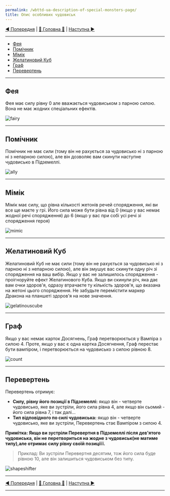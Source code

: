 ```yaml
---
permalink: /wbttd-ua-description-of-special-monsters-page/
title: Опис особливих чудовиськ
---
```


[◄ Попередня](ClarificationsOfEquipmentTilesPage.md) | [🚪 Головна 🚪](IndexPage.md) | [Наступна ►](ReferencesPage.md)

***

* [Фея](#фея)
* [Помічник](#помічник)
* [Мімік](#мімік)
* [Желатиновий Куб](#желатиновий-куб)
* [Граф](#граф)
* [Перевертень](#перевертень)

***

## Фея

Фея має силу рівну 0 але вважається чудовиськом з парною силою. Вона не має жодних спеціальних ефектів.

![fairy]

***

## Помічник

Помічник не має сили (тому він не рахується за чудовисько ні з парною ні з непарною силою), але він дозволяє вам скинути наступне чудовисько в Підземеллі.

![ally]

***

## Мімік

Мімік має силу, що рівна кількості жетонів речей спорядження, які ви все ще маєте у грі. Його сила може бути рівна від 0 (якщо у вас немає жодної речі спорядження) до 6 (якщо у вас при собі усі речі зі спорядження героя)

![mimic]

***

## Желатиновий Куб

Желатиновий Куб не має сили (тому він не рахується за чудовисько ні з парною ні з непарною силою), але він змушує вас скинути одну річ зі спорядження на ваш вибір. Якщо у вас не залишилось спорядження - проігноруйте ефект Желатинового Куба. Якщо ви скинули річ, яка дає вам очки здоров'я, одразу втрачаєте ту кількість здоров'я, що вказана на жетоні цього спорядження. Не забудьте перемістити маркер Дракона на планшеті здоров'я на нове значення.

![gelatinouscube]

***

## Граф

Якщо у вас немає карток Досягнень, Граф перетворюється у Вампіра з силою 4. Проте, якщо у вас є одна картка Досягнення, Граф перестає бути вампіром, і перетворюється на чудовисько з силою рівною 8.

![count]

***

## Перевертень

Перевертень отримує:

* **Силу, рівну його позиції в Підземеллі:** якщо він - четверте чудовисько, яке ви зустріли, його сила рівна 4, але якщо він сьомий - його сила рівна 7, і так далі...
* **Тип відповідного по силі чудовиська:** якщо він - четверте чудовисько, яке ви зустріли, Перевертень стає Вампіром з силою 4.

**Примітка: Якщо ви зустріли Перевертня в Підземеллі після дев'ятого чудовиська, він не перетвориться на жодне з чудовиськ(не матиме типу),але отримає силу рівну своїй позиціїї.**

> Приклад: Ви зустріли Перевертня десятим, тож його сила буде рівною 10, але він залишиться чудовиськом без типу.

![shapeshifter]

***

[◄ Попередня](ClarificationsOfEquipmentTilesPage.md) | [🚪 Головна 🚪](IndexPage.md) | [Наступна ►](ReferencesPage.md)

***
<!--Image links ref-->

[fairy]: ../../resources/img/special1.jpg
[ally]: ../../resources/img/special2.jpg
[mimic]: ../../resources/img/special3.jpg
[gelatinouscube]: ../../resources/img/special4.jpg
[count]: ../../resources/img/special5.jpg
[shapeshifter]: ../../resources/img/special6.jpg